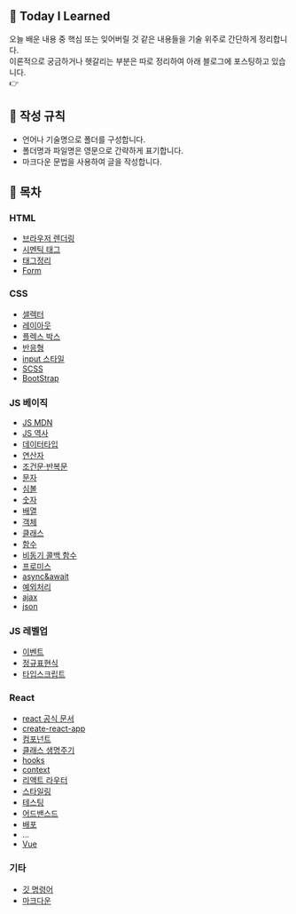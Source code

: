 ## 🌱 Today I Learned
오늘 배운 내용 중 핵심 또는 잊어버릴 것 같은 내용들을 기술 위주로 간단하게 정리합니다.  
이론적으로 궁금하거나 헷갈리는 부분은 따로 정리하여 아래 블로그에 포스팅하고 있습니다.  
👉 


## 📃 작성 규칙
- 언어나 기술명으로 폴더를 구성합니다.
- 폴더명과 파일명은 영문으로 간략하게 표기합니다.
- 마크다운 문법을 사용하여 글을 작성합니다.

## 📌 목차

### HTML
- [브라우저 렌더링]()
- [시멘틱 태그]()
- [태그정리]()
- [Form]()

### CSS
- [셀렉터]()
- [레이아웃]()
- [플렉스 박스]()
- [반응형]()
- [input 스타일]()
- [SCSS](https://github.com/014ee/TIL/blob/main/css/scss.md)
- [BootStrap](http://bootstrapk.com/getting-started/)

### JS 베이직
- [JS MDN](https://developer.mozilla.org/ko/docs/Web/JavaScript/Reference)
- [JS 역사](https://github.com/014ee/TIL/blob/main/javascript/about-js.md)
- [데이터타입](https://github.com/014ee/TIL/blob/main/javascript/datatype.md)
- [연산자](https://github.com/014ee/TIL/blob/main/javascript/operator.md)
- [조건문·반복문](https://github.com/014ee/TIL/blob/main/javascript/js-essentials.md)
- [문자](https://github.com/014ee/TIL/blob/main/javascript/string.md)
- [심볼](https://github.com/014ee/TIL/blob/main/javascript/symbol.md)
- [숫자](https://github.com/014ee/TIL/blob/main/javascript/number.md)
- [배열](https://github.com/014ee/TIL/blob/main/javascript/array.md)
- [객체](https://github.com/014ee/TIL/blob/main/javascript/object.md)
- [클래스](https://github.com/014ee/TIL/blob/main/javascript/class.md)
- [함수](https://github.com/014ee/TIL/blob/main/javascript/function.md)
- [비동기 콜백 함수](https://github.com/014ee/TIL/blob/main/javascript/callback.md)
- [프로미스](https://github.com/014ee/TIL/blob/main/javascript/promise.md)
- [async&await](https://github.com/014ee/TIL/blob/main/javascript/async.md)
- [예외처리](https://github.com/014ee/TIL/blob/main/javascript/exception.md)
- [ajax](https://github.com/014ee/TIL/blob/main/javascript/ajax.md)
- [json](https://github.com/014ee/TIL/blob/main/javascript/json.md)

### JS 레벨업
- [이벤트](https://github.com/014ee/TIL/blob/main/javascript/event.md)
- [정규표현식](https://github.com/014ee/TIL/tree/main/regexp)
- [타입스크립트]()

### React
- [react 공식 문서](https://ko.reactjs.org/docs/hello-world.html)
- [create-react-app](https://github.com/014ee/TIL/blob/main/react/cra.md)
- [컴포넌트](https://github.com/014ee/TIL/blob/main/react/component.md)
- [클래스 생명주기](https://github.com/014ee/TIL/blob/main/react/life-cycle.md)
- [hooks](https://github.com/014ee/TIL/blob/main/react/hooks.md)
- [context](https://github.com/014ee/TIL/blob/main/react/context.md)
- [리액트 라우터](https://github.com/014ee/TIL/blob/main/react/router.md)
- [스타일링](https://github.com/014ee/TIL/blob/main/react/style.md)
- [테스팅](https://github.com/014ee/TIL/blob/main/react/react-testing.md)
- [어드밴스드](https://github.com/014ee/TIL/blob/main/react/react-advanced.md)
- [배포](https://github.com/014ee/TIL/blob/main/react/deploy-react.md)
- ...
- [Vue](https://github.com/014ee/TIL/edit/main/vue/vue.md)


### 기타
- [깃 명령어](https://github.com/014ee/TIL/blob/main/git/git-guide.md)
- [마크다운](https://github.com/014ee/TIL/tree/main/git)

